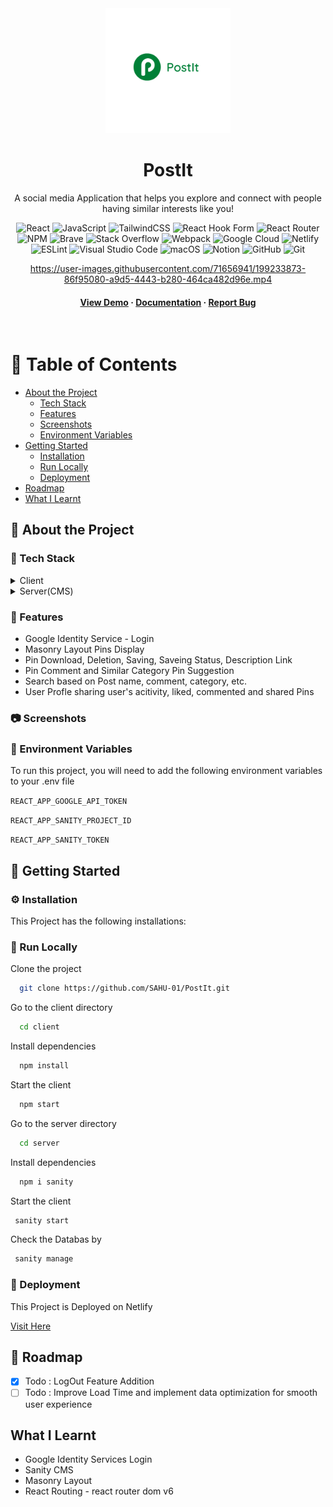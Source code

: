<div align="center">

  <img src="client/src/assets/logo.png" alt="logo" width="200" height="auto" />
  <h1>PostIt</h1>
  
  <p>
    A social media Application that helps you explore and connect with people having similar interests like you! 
  </p>
  
  
<!-- Badges -->

  ![React](https://img.shields.io/badge/react-%2320232a.svg?style=for-the-badge&logo=react&logoColor=%2361DAFB)
	![JavaScript](https://img.shields.io/badge/javascript-%23323330.svg?style=for-the-badge&logo=javascript&logoColor=%23F7DF1E)
	![TailwindCSS](https://img.shields.io/badge/tailwindcss-%2338B2AC.svg?style=for-the-badge&logo=tailwind-css&logoColor=white)
	![React Hook Form](https://img.shields.io/badge/React%20Hook%20Form-%23EC5990.svg?style=for-the-badge&logo=reacthookform&logoColor=white)
	![React Router](https://img.shields.io/badge/React_Router-CA4245?style=for-the-badge&logo=react-router&logoColor=white)
	![NPM](https://img.shields.io/badge/NPM-%23000000.svg?style=for-the-badge&logo=npm&logoColor=white)
  ![Brave](https://img.shields.io/badge/Brave-FB542B?style=for-the-badge&logo=Brave&logoColor=white)
	![Stack Overflow](https://img.shields.io/badge/-Stackoverflow-FE7A16?style=for-the-badge&logo=stack-overflow&logoColor=white)
	![Webpack](https://img.shields.io/badge/webpack-%238DD6F9.svg?style=for-the-badge&logo=webpack&logoColor=black)
	![Google Cloud](https://img.shields.io/badge/GoogleCloud-%234285F4.svg?style=for-the-badge&logo=google-cloud&logoColor=white)
	![Netlify](https://img.shields.io/badge/netlify-%23000000.svg?style=for-the-badge&logo=netlify&logoColor=#00C7B7)
	![ESLint](https://img.shields.io/badge/ESLint-4B3263?style=for-the-badge&logo=eslint&logoColor=white)
	![Visual Studio Code](https://img.shields.io/badge/Visual%20Studio%20Code-0078d7.svg?style=for-the-badge&logo=visual-studio-code&logoColor=white)
	![macOS](https://img.shields.io/badge/mac%20os-000000?style=for-the-badge&logo=macos&logoColor=F0F0F0)
	![Notion](https://img.shields.io/badge/Notion-%23000000.svg?style=for-the-badge&logo=notion&logoColor=white)
	![GitHub](https://img.shields.io/badge/github-%23121011.svg?style=for-the-badge&logo=github&logoColor=white)
	![Git](https://img.shields.io/badge/git-%23F05033.svg?style=for-the-badge&logo=git&logoColor=white)
	


https://user-images.githubusercontent.com/71656941/199233873-86f95080-a9d5-4443-b280-464ca482d96e.mp4


   
<h4>
    <a href="https://user-images.githubusercontent.com/71656941/199233873-86f95080-a9d5-4443-b280-464ca482d96e.mp4">View Demo</a>
  <span> · </span>
    <a href="">Documentation</a>
  <span> · </span>
    <a href="">Report Bug</a>
  </h4>
</div>

<br />

<!-- Table of Contents -->
# :notebook_with_decorative_cover: Table of Contents

- [About the Project](#star2-about-the-project)
  * [Tech Stack](#space_invader-tech-stack)
  * [Features](#dart-features)
  * [Screenshots](#camera-screenshots)
  * [Environment Variables](#key-environment-variables)
- [Getting Started](#toolbox-getting-started)
  * [Installation](#gear-installation)
  * [Run Locally](#running-run-locally)
  * [Deployment](#triangular_flag_on_post-deployment)
- [Roadmap](#compass-roadmap)
- [What I Learnt](#what-i-learnt)
  

<!-- About the Project -->
## :star2: About the Project

<!-- TechStack -->
### :space_invader: Tech Stack

<details>
  <summary>Client</summary>
  <ul>
    <li><a href="https://reactjs.org/">React.js</a></li>
    <li><a href="https://tailwindcss.com/">TailwindCSS</a></li>
  </ul>
</details>

<details>
  <summary>Server(CMS)</summary>
  <ul>
    <li><a href="https://www.sanity.io/">Sanity</a></li>
  </ul>
</details>

<!-- Features -->
### :dart: Features

- Google Identity Service - Login
- Masonry Layout Pins Display
- Pin Download, Deletion, Saving, Saveing Status, Description Link
- Pin Comment and Similar Category Pin Suggestion
- Search based on Post name, comment, category, etc.
- User Profle sharing user's acitivity, liked, commented and shared Pins 

<!-- Screenshots -->
### :camera: Screenshots

<div align="center"> 
  <!--<img src="" alt="screenshot" /> -->
</div>

<!-- Env Variables -->
### :key: Environment Variables

To run this project, you will need to add the following environment variables to your .env file

`REACT_APP_GOOGLE_API_TOKEN`

`REACT_APP_SANITY_PROJECT_ID`

`REACT_APP_SANITY_TOKEN`

<!-- Getting Started -->
## 	:toolbox: Getting Started

<!-- Installation -->
### :gear: Installation

This Project has the following installations:

   

<!-- Run Locally -->
### :running: Run Locally

Clone the project

```bash
  git clone https://github.com/SAHU-01/PostIt.git
```

Go to the client directory

```bash
  cd client
```

Install dependencies

```bash
  npm install
```

Start the client

```bash
  npm start
```

Go to the server directory

```bash
  cd server
```

Install dependencies

```bash
  npm i sanity
```

Start the client

```bash
 sanity start
```

Check the Databas by

```bash
 sanity manage
```

<!-- Deployment -->
### :triangular_flag_on_post: Deployment

This Project is Deployed on Netlify

<a href="https://positit.netlify.app/">Visit Here</a>

<!-- Roadmap -->
## :compass: Roadmap

* [x] Todo : LogOut Feature Addition
* [ ] Todo : Improve Load Time and implement data optimization for smooth user experience

<!-- What I Learnt -->
## What I Learnt

* Google Identity Services Login
* Sanity CMS
* Masonry Layout
* React Routing - react router dom v6
